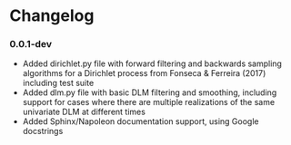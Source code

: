 Changelog
=========

### 0.0.1-dev

- Added dirichlet.py file with forward filtering and backwards sampling
  algorithms for a Dirichlet process from Fonseca & Ferreira (2017)
  including test suite
- Added dlm.py file with basic DLM filtering and smoothing, including
  support for cases where there are multiple realizations of the same
  univariate DLM at different times
- Added Sphinx/Napoleon documentation support, using Google docstrings

